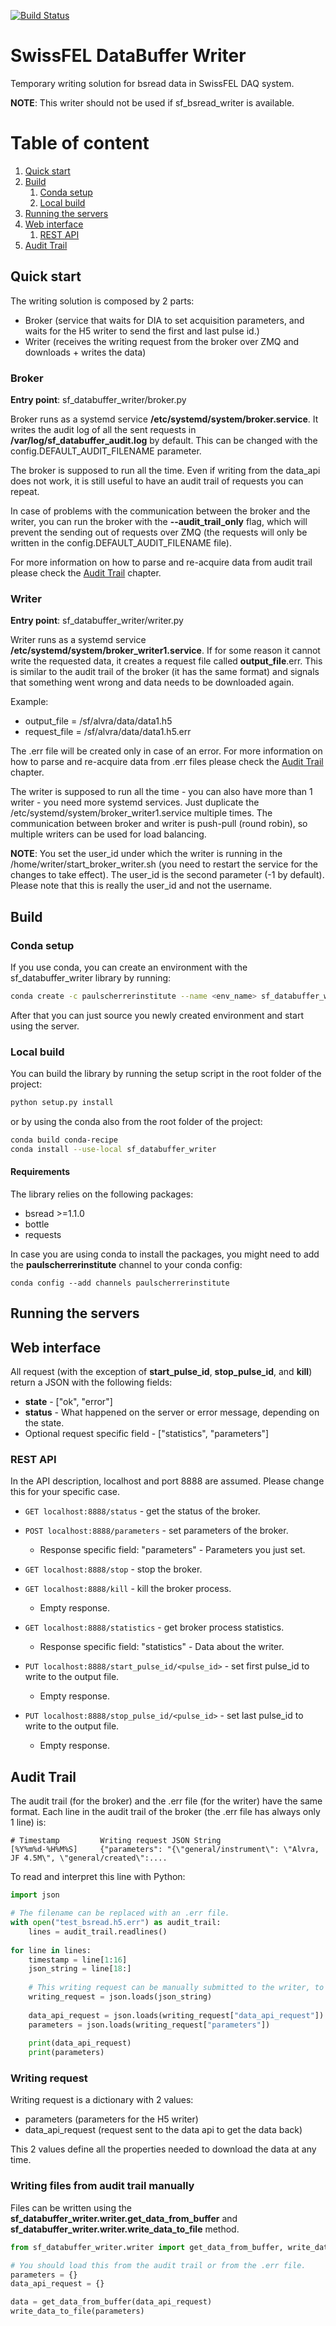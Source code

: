 [![Build Status](https://travis-ci.org/paulscherrerinstitute/sf_bsread_writer.svg?branch=master)](https://travis-ci.org/paulscherrerinstitute/sf_bsread_writer/)

# SwissFEL DataBuffer Writer
Temporary writing solution for bsread data in SwissFEL DAQ system.

**NOTE**: This writer should not be used if sf_bsread_writer is available.

# Table of content
1. [Quick start](#quick_start)
2. [Build](#build)
    1. [Conda setup](#conda_setup)
    2. [Local build](#local_build)
3. [Running the servers](#running_the_servers)
4. [Web interface](#web_interface)
    1. [REST API](#rest_api)
5. [Audit Trail](#audit_trail)

<a id="quick_start"></a>
## Quick start

The writing solution is composed by 2 parts:

- Broker (service that waits for DIA to set acquisition parameters, and waits for the H5 writer to send the first 
and last pulse id.)
- Writer (receives the writing request from the broker over ZMQ and downloads + writes the data)

### Broker
**Entry point**: sf_databuffer_writer/broker.py

Broker runs as a systemd service **/etc/systemd/system/broker.service**. It writes the audit log of all the sent requests in 
**/var/log/sf\_databuffer\_audit.log** by default. This can be changed with the config.DEFAULT_AUDIT_FILENAME 
parameter.

The broker is supposed to run all the time. Even if writing from the data_api does not work, it is still useful 
to have an audit trail of requests you can repeat.

In case of problems with the communication between the broker and the writer, you can run the broker with the 
**--audit\_trail\_only** flag, which will prevent the sending out of requests over ZMQ (the requests will only be written 
in the config.DEFAULT_AUDIT_FILENAME file).

For more information on how to parse and re-acquire data from audit trail please check the 
[Audit Trail](#audit_trail) chapter.

### Writer
**Entry point**: sf_databuffer_writer/writer.py

Writer runs as a systemd service **/etc/systemd/system/broker\_writer1.service**. If for some reason it cannot 
write the requested data, it creates a request file called **output_file**.err. This is similar to the audit trail 
of the broker (it has the same format) and signals that something went wrong and data needs to be downloaded again.

Example:

- output_file = /sf/alvra/data/data1.h5
- request_file = /sf/alvra/data/data1.h5.err

The .err file will be created only in case of an error. For more information on how to parse and re-acquire data 
from .err files please check the [Audit Trail](#audit_trail) chapter.

The writer is supposed to run all the time - you can also have more than 1 writer - you need more systemd services.
Just duplicate the /etc/systemd/system/broker_writer1.service multiple times. The communication between broker 
and writer is push-pull (round robin), so multiple writers can be used for load balancing.

**NOTE**: You set the user_id under which the writer is running in the /home/writer/start_broker_writer.sh (you need 
to restart the service for the changes to take effect). The user_id is the second parameter (-1 by default). Please
note that this is really the user_id and not the username.

<a id="build"></a>
## Build

<a id="conda_setup"></a>
### Conda setup
If you use conda, you can create an environment with the sf_databuffer_writer library by running:

```bash
conda create -c paulscherrerinstitute --name <env_name> sf_databuffer_writer
```

After that you can just source you newly created environment and start using the server.

<a id="local_build"></a>
### Local build
You can build the library by running the setup script in the root folder of the project:

```bash
python setup.py install
```

or by using the conda also from the root folder of the project:

```bash
conda build conda-recipe
conda install --use-local sf_databuffer_writer
```

#### Requirements
The library relies on the following packages:

- bsread >=1.1.0
- bottle
- requests

In case you are using conda to install the packages, you might need to add the **paulscherrerinstitute** channel to
your conda config:

```
conda config --add channels paulscherrerinstitute
```

<a id="running_the_servers"></a>
## Running the servers


<a id="web_interface"></a>
## Web interface

All request (with the exception of **start\_pulse\_id**, **stop\_pulse\_id**, and **kill**) return a JSON 
with the following fields:
- **state** - \["ok", "error"\]
- **status** - What happened on the server or error message, depending on the state.
- Optional request specific field - \["statistics", "parameters"]

<a id="rest_api"></a>
### REST API
In the API description, localhost and port 8888 are assumed. Please change this for your specific case.

* `GET localhost:8888/status` - get the status of the broker.

* `POST localhost:8888/parameters` - set parameters of the broker.
    - Response specific field: "parameters" - Parameters you just set.  

* `GET localhost:8888/stop` - stop the broker.

* `GET localhost:8888/kill` - kill the broker process.
    - Empty response.

* `GET localhost:8888/statistics` - get broker process statistics.
    - Response specific field: "statistics" - Data about the writer.

* `PUT localhost:8888/start_pulse_id/<pulse_id>` - set first pulse_id to write to the output file.
    - Empty response.

* `PUT localhost:8888/stop_pulse_id/<pulse_id>` - set last pulse_id to write to the output file.
    - Empty response.

<a id="audit_trail"></a>  
## Audit Trail

The audit trail (for the broker) and the .err file (for the writer) have the same format. Each line in the 
audit trail of the broker (the .err file has always only 1 line) is:
```
# Timestamp         Writing request JSON String
[%Y%m%d-%H%M%S]     {"parameters": "{\"general/instrument\": \"Alvra, JF 4.5M\", \"general/created\":....
```

To read and interpret this line with Python:
```python
import json

# The filename can be replaced with an .err file.
with open("test_bsread.h5.err") as audit_trail:
    lines = audit_trail.readlines()
    
for line in lines:
    timestamp = line[1:16]
    json_string = line[18:]
    
    # This writing request can be manually submitted to the writer, to try writing the file manually.
    writing_request = json.loads(json_string)
    
    data_api_request = json.loads(writing_request["data_api_request"])
    parameters = json.loads(writing_request["parameters"])
    
    print(data_api_request)
    print(parameters)
```
### Writing request
Writing request is a dictionary with 2 values:

- parameters (parameters for the H5 writer)
- data_api_request (request sent to the data api to get the data back)

This 2 values define all the properties needed to download the data at any time.

### Writing files from audit trail manually
Files can be written using the **sf_databuffer_writer.writer.get_data_from_buffer** and 
**sf_databuffer_writer.writer.write_data_to_file** method.

```python
from sf_databuffer_writer.writer import get_data_from_buffer, write_data_to_file

# You should load this from the audit trail or from the .err file.
parameters = {}
data_api_request = {}

data = get_data_from_buffer(data_api_request)
write_data_to_file(parameters)
```
